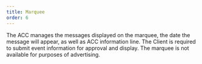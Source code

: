 ```yaml
---
title: Marquee
order: 6
---
```


The ACC manages the messages displayed on the marquee, the date the message will appear, as well as ACC information line. The Client is required to submit event information for approval and display. The marquee is not available for purposes of advertising.
